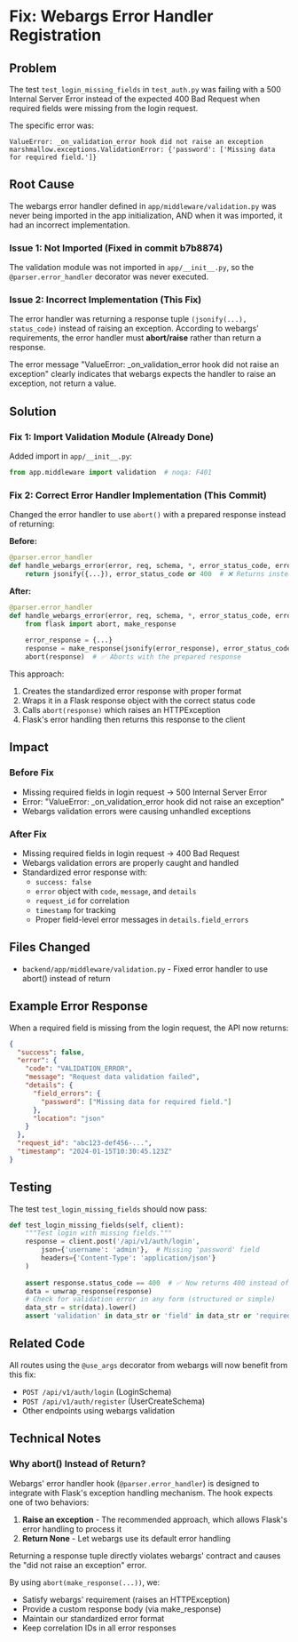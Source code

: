 # Fix: Webargs Error Handler Registration

## Problem

The test `test_login_missing_fields` in `test_auth.py` was failing with a 500 Internal Server Error instead of the expected 400 Bad Request when required fields were missing from the login request.

The specific error was:
```
ValueError: _on_validation_error hook did not raise an exception
marshmallow.exceptions.ValidationError: {'password': ['Missing data for required field.']}
```

## Root Cause

The webargs error handler defined in `app/middleware/validation.py` was never being imported in the app initialization, AND when it was imported, it had an incorrect implementation. 

### Issue 1: Not Imported (Fixed in commit b7b8874)
The validation module was not imported in `app/__init__.py`, so the `@parser.error_handler` decorator was never executed.

### Issue 2: Incorrect Implementation (This Fix)
The error handler was returning a response tuple `(jsonify(...), status_code)` instead of raising an exception. According to webargs' requirements, the error handler must **abort/raise** rather than return a response.

The error message "ValueError: _on_validation_error hook did not raise an exception" clearly indicates that webargs expects the handler to raise an exception, not return a value.

## Solution

### Fix 1: Import Validation Module (Already Done)
Added import in `app/__init__.py`:
```python
from app.middleware import validation  # noqa: F401
```

### Fix 2: Correct Error Handler Implementation (This Commit)
Changed the error handler to use `abort()` with a prepared response instead of returning:

**Before:**
```python
@parser.error_handler
def handle_webargs_error(error, req, schema, *, error_status_code, error_headers):
    return jsonify({...}), error_status_code or 400  # ❌ Returns instead of raising
```

**After:**
```python
@parser.error_handler
def handle_webargs_error(error, req, schema, *, error_status_code, error_headers):
    from flask import abort, make_response
    
    error_response = {...}
    response = make_response(jsonify(error_response), error_status_code or 400)
    abort(response)  # ✅ Aborts with the prepared response
```

This approach:
1. Creates the standardized error response with proper format
2. Wraps it in a Flask response object with the correct status code
3. Calls `abort(response)` which raises an HTTPException
4. Flask's error handling then returns this response to the client

## Impact

### Before Fix
- Missing required fields in login request → 500 Internal Server Error
- Error: "ValueError: _on_validation_error hook did not raise an exception"
- Webargs validation errors were causing unhandled exceptions

### After Fix
- Missing required fields in login request → 400 Bad Request
- Webargs validation errors are properly caught and handled
- Standardized error response with:
  - `success: false`
  - `error` object with `code`, `message`, and `details`
  - `request_id` for correlation
  - `timestamp` for tracking
  - Proper field-level error messages in `details.field_errors`

## Files Changed

- `backend/app/middleware/validation.py` - Fixed error handler to use abort() instead of return

## Example Error Response

When a required field is missing from the login request, the API now returns:

```json
{
  "success": false,
  "error": {
    "code": "VALIDATION_ERROR",
    "message": "Request data validation failed",
    "details": {
      "field_errors": {
        "password": ["Missing data for required field."]
      },
      "location": "json"
    }
  },
  "request_id": "abc123-def456-...",
  "timestamp": "2024-01-15T10:30:45.123Z"
}
```

## Testing

The test `test_login_missing_fields` should now pass:

```python
def test_login_missing_fields(self, client):
    """Test login with missing fields."""
    response = client.post('/api/v1/auth/login',
        json={'username': 'admin'},  # Missing 'password' field
        headers={'Content-Type': 'application/json'}
    )
    
    assert response.status_code == 400  # ✅ Now returns 400 instead of 500
    data = unwrap_response(response)
    # Check for validation error in any form (structured or simple)
    data_str = str(data).lower()
    assert 'validation' in data_str or 'field' in data_str or 'required' in data_str
```

## Related Code

All routes using the `@use_args` decorator from webargs will now benefit from this fix:

- `POST /api/v1/auth/login` (LoginSchema)
- `POST /api/v1/auth/register` (UserCreateSchema)
- Other endpoints using webargs validation

## Technical Notes

### Why abort() Instead of Return?

Webargs' error handler hook (`@parser.error_handler`) is designed to integrate with Flask's exception handling mechanism. The hook expects one of two behaviors:

1. **Raise an exception** - The recommended approach, which allows Flask's error handling to process it
2. **Return None** - Let webargs use its default error handling

Returning a response tuple directly violates webargs' contract and causes the "did not raise an exception" error.

By using `abort(make_response(...))`, we:
- Satisfy webargs' requirement (raises an HTTPException)
- Provide a custom response body (via make_response)
- Maintain our standardized error format
- Keep correlation IDs in all error responses
